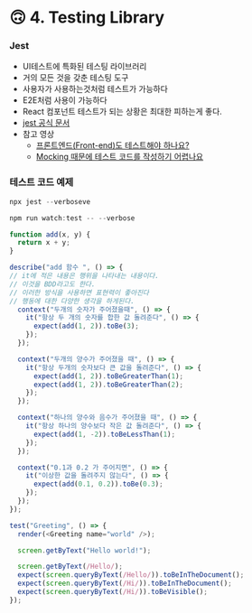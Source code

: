 # 🙃 4. Testing Library

### Jest

* UI테스트에 특화된 테스팅 라이브러리
* 거의 모든 것을 갖춘 테스팅 도구&#x20;
* 사용자가 사용하는것처럼 테스트가 가능하다&#x20;
* E2E처럼 사용이 가능하다&#x20;
* React 컴포넌트 테스트가 되는 상황은 최대한 피하는게 좋다.
* [jest 공식 문서](https://jestjs.io/)&#x20;
* 참고 영상
  * [프론트엔드(Front-end)도 테스트해야 하나요?](https://youtu.be/-kUmsKRmOnA)
  * [Mocking 때문에 테스트 코드를 작성하기 어렵나요](https://youtu.be/RoQtNLl-Wko)



### 테스트 코드 예제

```typescript
npx jest --verboseve

npm run watch:test -- --verbose 

function add(x, y) {
  return x + y;
}

describe("add 함수 ", () => {
// it에 적은 내용은 행위을 나타내는 내용이다.  
// 이것을 BDD라고도 한다.
// 이러한 방식을 사용하면 표현력이 좋아진다
// 행동에 대한 다양한 생각을 하게된다.
  context("두개의 숫자가 주어졌을때", () => {
    it("항상 두 개의 숫자를 합한 값 돌려준다", () => {
      expect(add(1, 2)).toBe(3);
    });
  });

  context("두개의 양수가 주어졌을 때", () => {
    it("항상 두개의 숫자보다 큰 값을 돌려준다", () => {
      expect(add(1, 2)).toBeGreaterThan(1);
      expect(add(1, 2)).toBeGreaterThan(2);
    });
  });

  context("하나의 양수와 음수가 주어졌을 때", () => {
    it("항상 하나의 양수보다 작은 값 돌려준다", () => {
      expect(add(1, -2)).toBeLessThan(1);
    });
  });

  context("0.1과 0.2 가 주어지면", () => {
    it("이상한 값을 돌려주지 않는다", () => {
      expect(add(0.1, 0.2)).toBe(0.3);
    });
  });
});


```

```typescript
test("Greeting", () => {
  render(<Greeting name="world" />);

  screen.getByText("Hello world!");

  screen.getByText(/Hello/);
  expect(screen.queryByText(/Hello/)).toBeInTheDocument();
  expect(screen.queryByText(/Hi/)).toBeInTheDocument();
  expect(screen.queryByText(/Hi/)).toBeVisible();
});
```
